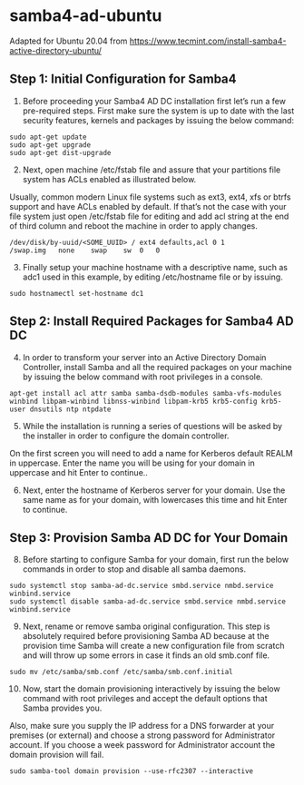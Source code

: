 # samba4-ad-ubuntu

Adapted for Ubuntu 20.04 from https://www.tecmint.com/install-samba4-active-directory-ubuntu/

## Step 1: Initial Configuration for Samba4

1. Before proceeding your Samba4 AD DC installation first let’s run a few pre-required steps. First make sure the system is up to date with the last security features, kernels and packages by issuing the below command:
```
sudo apt-get update 
sudo apt-get upgrade
sudo apt-get dist-upgrade
```
2. Next, open machine /etc/fstab file and assure that your partitions file system has ACLs enabled as illustrated below.

Usually, common modern Linux file systems such as ext3, ext4, xfs or btrfs support and have ACLs enabled by default. If that’s not the case with your file system just open /etc/fstab file for editing and add acl string at the end of third column and reboot the machine in order to apply changes.
```
/dev/disk/by-uuid/<SOME_UUID> / ext4 defaults,acl 0 1
/swap.img	none	swap	sw	0	0
```
3. Finally setup your machine hostname with a descriptive name, such as adc1 used in this example, by editing /etc/hostname file or by issuing.
```
sudo hostnamectl set-hostname dc1
```
## Step 2: Install Required Packages for Samba4 AD DC
4. In order to transform your server into an Active Directory Domain Controller, install Samba and all the required packages on your machine by issuing the below command with root privileges in a console.
```
apt-get install acl attr samba samba-dsdb-modules samba-vfs-modules winbind libpam-winbind libnss-winbind libpam-krb5 krb5-config krb5-user dnsutils ntp ntpdate
```
5. While the installation is running a series of questions will be asked by the installer in order to configure the domain controller.

On the first screen you will need to add a name for Kerberos default REALM in uppercase. Enter the name you will be using for your domain in uppercase and hit Enter to continue..

6. Next, enter the hostname of Kerberos server for your domain. Use the same name as for your domain, with lowercases this time and hit Enter to continue.

## Step 3: Provision Samba AD DC for Your Domain
8. Before starting to configure Samba for your domain, first run the below commands in order to stop and disable all samba daemons.
```
sudo systemctl stop samba-ad-dc.service smbd.service nmbd.service winbind.service
sudo systemctl disable samba-ad-dc.service smbd.service nmbd.service winbind.service
```
9. Next, rename or remove samba original configuration. This step is absolutely required before provisioning Samba AD because at the provision time Samba will create a new configuration file from scratch and will throw up some errors in case it finds an old smb.conf file.

```
sudo mv /etc/samba/smb.conf /etc/samba/smb.conf.initial
```
10. Now, start the domain provisioning interactively by issuing the below command with root privileges and accept the default options that Samba provides you.

Also, make sure you supply the IP address for a DNS forwarder at your premises (or external) and choose a strong password for Administrator account. If you choose a week password for Administrator account the domain provision will fail.

```
sudo samba-tool domain provision --use-rfc2307 --interactive
```
